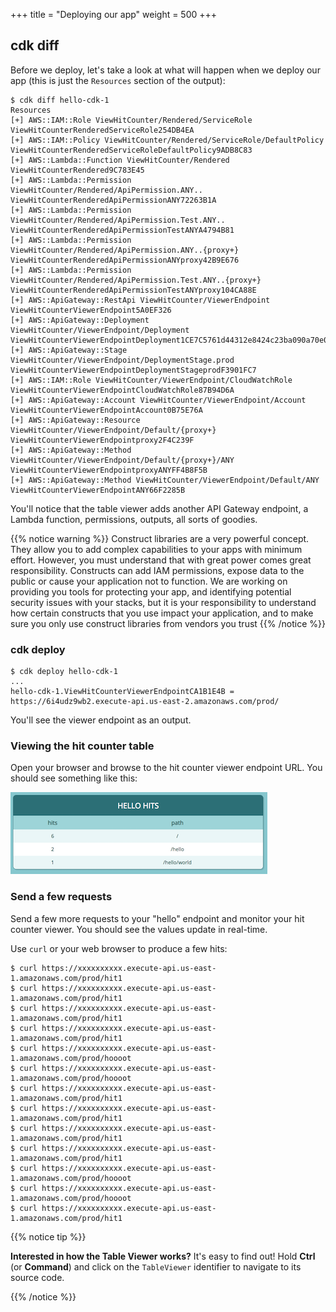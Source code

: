 +++
title = "Deploying our app"
weight = 500
+++

## cdk diff

Before we deploy, let's take a look at what will happen when we deploy our app
(this is just the `Resources` section of the output):

```console
$ cdk diff hello-cdk-1
Resources
[+] AWS::IAM::Role ViewHitCounter/Rendered/ServiceRole ViewHitCounterRenderedServiceRole254DB4EA 
[+] AWS::IAM::Policy ViewHitCounter/Rendered/ServiceRole/DefaultPolicy ViewHitCounterRenderedServiceRoleDefaultPolicy9ADB8C83 
[+] AWS::Lambda::Function ViewHitCounter/Rendered ViewHitCounterRendered9C783E45 
[+] AWS::Lambda::Permission ViewHitCounter/Rendered/ApiPermission.ANY.. ViewHitCounterRenderedApiPermissionANY72263B1A 
[+] AWS::Lambda::Permission ViewHitCounter/Rendered/ApiPermission.Test.ANY.. ViewHitCounterRenderedApiPermissionTestANYA4794B81 
[+] AWS::Lambda::Permission ViewHitCounter/Rendered/ApiPermission.ANY..{proxy+} ViewHitCounterRenderedApiPermissionANYproxy42B9E676 
[+] AWS::Lambda::Permission ViewHitCounter/Rendered/ApiPermission.Test.ANY..{proxy+} ViewHitCounterRenderedApiPermissionTestANYproxy104CA88E 
[+] AWS::ApiGateway::RestApi ViewHitCounter/ViewerEndpoint ViewHitCounterViewerEndpoint5A0EF326 
[+] AWS::ApiGateway::Deployment ViewHitCounter/ViewerEndpoint/Deployment ViewHitCounterViewerEndpointDeployment1CE7C5761d44312e8424c23ba090a70e0962c36f 
[+] AWS::ApiGateway::Stage ViewHitCounter/ViewerEndpoint/DeploymentStage.prod ViewHitCounterViewerEndpointDeploymentStageprodF3901FC7 
[+] AWS::IAM::Role ViewHitCounter/ViewerEndpoint/CloudWatchRole ViewHitCounterViewerEndpointCloudWatchRole87B94D6A 
[+] AWS::ApiGateway::Account ViewHitCounter/ViewerEndpoint/Account ViewHitCounterViewerEndpointAccount0B75E76A 
[+] AWS::ApiGateway::Resource ViewHitCounter/ViewerEndpoint/Default/{proxy+} ViewHitCounterViewerEndpointproxy2F4C239F 
[+] AWS::ApiGateway::Method ViewHitCounter/ViewerEndpoint/Default/{proxy+}/ANY ViewHitCounterViewerEndpointproxyANYFF4B8F5B 
[+] AWS::ApiGateway::Method ViewHitCounter/ViewerEndpoint/Default/ANY ViewHitCounterViewerEndpointANY66F2285B 
```

You'll notice that the table viewer adds another API Gateway endpoint, a Lambda
function, permissions, outputs, all sorts of goodies.

{{% notice warning %}} Construct libraries are a very powerful concept. They
allow you to add complex capabilities to your apps with minimum effort. However,
you must understand that with great power comes great responsibility. Constructs
can add IAM permissions, expose data to the public or cause your application not
to function. We are working on providing you tools for protecting your app, and
identifying potential security issues with your stacks, but it is your
responsibility to understand how certain constructs that you use impact your
application, and to make sure you only use construct libraries from vendors you
trust  {{% /notice %}}

### cdk deploy

```console
$ cdk deploy hello-cdk-1
...
hello-cdk-1.ViewHitCounterViewerEndpointCA1B1E4B = https://6i4udz9wb2.execute-api.us-east-2.amazonaws.com/prod/
```

You'll see the viewer endpoint as an output.

### Viewing the hit counter table

Open your browser and browse to the hit counter viewer endpoint URL. You should
see something like this:

![](./viewer1.png)

### Send a few requests

Send a few more requests to your "hello" endpoint and monitor your hit counter
viewer. You should see the values update in real-time.

Use `curl` or your web browser to produce a few hits:

```console
$ curl https://xxxxxxxxxx.execute-api.us-east-1.amazonaws.com/prod/hit1
$ curl https://xxxxxxxxxx.execute-api.us-east-1.amazonaws.com/prod/hit1
$ curl https://xxxxxxxxxx.execute-api.us-east-1.amazonaws.com/prod/hit1
$ curl https://xxxxxxxxxx.execute-api.us-east-1.amazonaws.com/prod/hit1
$ curl https://xxxxxxxxxx.execute-api.us-east-1.amazonaws.com/prod/hoooot
$ curl https://xxxxxxxxxx.execute-api.us-east-1.amazonaws.com/prod/hoooot
$ curl https://xxxxxxxxxx.execute-api.us-east-1.amazonaws.com/prod/hit1
$ curl https://xxxxxxxxxx.execute-api.us-east-1.amazonaws.com/prod/hit1
$ curl https://xxxxxxxxxx.execute-api.us-east-1.amazonaws.com/prod/hit1
$ curl https://xxxxxxxxxx.execute-api.us-east-1.amazonaws.com/prod/hit1
$ curl https://xxxxxxxxxx.execute-api.us-east-1.amazonaws.com/prod/hoooot
$ curl https://xxxxxxxxxx.execute-api.us-east-1.amazonaws.com/prod/hoooot
$ curl https://xxxxxxxxxx.execute-api.us-east-1.amazonaws.com/prod/hit1
```

{{% notice tip %}}

**Interested in how the Table Viewer works?** It's easy to find out!
Hold **Ctrl** (or **Command**) and click on the `TableViewer`
identifier to navigate to its source code.

{{% /notice %}}
